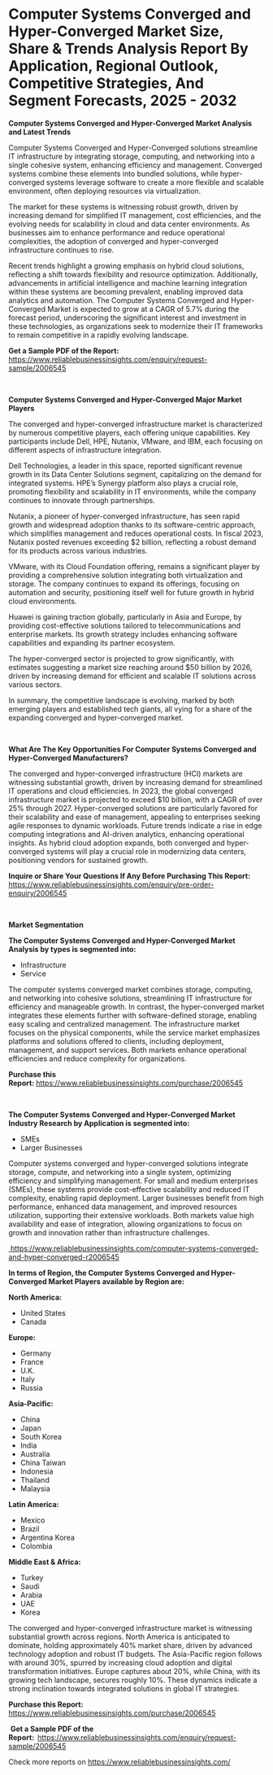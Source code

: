 <p><h1>Computer Systems Converged and Hyper-Converged Market Size, Share & Trends Analysis Report By Application, Regional Outlook, Competitive Strategies, And Segment Forecasts, 2025 - 2032</h1></p><p><strong>Computer Systems Converged and Hyper-Converged Market Analysis and Latest Trends</strong></p>
<p><p>Computer Systems Converged and Hyper-Converged solutions streamline IT infrastructure by integrating storage, computing, and networking into a single cohesive system, enhancing efficiency and management. Converged systems combine these elements into bundled solutions, while hyper-converged systems leverage software to create a more flexible and scalable environment, often deploying resources via virtualization.</p><p>The market for these systems is witnessing robust growth, driven by increasing demand for simplified IT management, cost efficiencies, and the evolving needs for scalability in cloud and data center environments. As businesses aim to enhance performance and reduce operational complexities, the adoption of converged and hyper-converged infrastructure continues to rise.</p><p>Recent trends highlight a growing emphasis on hybrid cloud solutions, reflecting a shift towards flexibility and resource optimization. Additionally, advancements in artificial intelligence and machine learning integration within these systems are becoming prevalent, enabling improved data analytics and automation. The Computer Systems Converged and Hyper-Converged Market is expected to grow at a CAGR of 5.7% during the forecast period, underscoring the significant interest and investment in these technologies, as organizations seek to modernize their IT frameworks to remain competitive in a rapidly evolving landscape.</p></p>
<p><strong>Get a Sample PDF of the Report:&nbsp;</strong> <a href="https://www.reliablebusinessinsights.com/enquiry/request-sample/2006545?utm_campaign=3177&utm_medium=2&utm_source=Github&utm_content=ia&utm_term=08042025&utm_id=computer-systems-converged-and-hyper-converged">https://www.reliablebusinessinsights.com/enquiry/request-sample/2006545</a></p>
<p>&nbsp;</p>
<p><strong>Computer Systems Converged and Hyper-Converged Major Market Players</strong></p>
<p><p>The converged and hyper-converged infrastructure market is characterized by numerous competitive players, each offering unique capabilities. Key participants include Dell, HPE, Nutanix, VMware, and IBM, each focusing on different aspects of infrastructure integration.</p><p>Dell Technologies, a leader in this space, reported significant revenue growth in its Data Center Solutions segment, capitalizing on the demand for integrated systems. HPE’s Synergy platform also plays a crucial role, promoting flexibility and scalability in IT environments, while the company continues to innovate through partnerships.</p><p>Nutanix, a pioneer of hyper-converged infrastructure, has seen rapid growth and widespread adoption thanks to its software-centric approach, which simplifies management and reduces operational costs. In fiscal 2023, Nutanix posted revenues exceeding $2 billion, reflecting a robust demand for its products across various industries.</p><p>VMware, with its Cloud Foundation offering, remains a significant player by providing a comprehensive solution integrating both virtualization and storage. The company continues to expand its offerings, focusing on automation and security, positioning itself well for future growth in hybrid cloud environments.</p><p>Huawei is gaining traction globally, particularly in Asia and Europe, by providing cost-effective solutions tailored to telecommunications and enterprise markets. Its growth strategy includes enhancing software capabilities and expanding its partner ecosystem.</p><p>The hyper-converged sector is projected to grow significantly, with estimates suggesting a market size reaching around $50 billion by 2026, driven by increasing demand for efficient and scalable IT solutions across various sectors.</p><p>In summary, the competitive landscape is evolving, marked by both emerging players and established tech giants, all vying for a share of the expanding converged and hyper-converged market.</p></p>
<p>&nbsp;</p>
<p><strong>What Are The Key Opportunities For Computer Systems Converged and Hyper-Converged Manufacturers?</strong></p>
<p><p>The converged and hyper-converged infrastructure (HCI) markets are witnessing substantial growth, driven by increasing demand for streamlined IT operations and cloud efficiencies. In 2023, the global converged infrastructure market is projected to exceed $10 billion, with a CAGR of over 25% through 2027. Hyper-converged solutions are particularly favored for their scalability and ease of management, appealing to enterprises seeking agile responses to dynamic workloads. Future trends indicate a rise in edge computing integrations and AI-driven analytics, enhancing operational insights. As hybrid cloud adoption expands, both converged and hyper-converged systems will play a crucial role in modernizing data centers, positioning vendors for sustained growth.</p></p>
<p><strong>Inquire or Share Your Questions If Any Before Purchasing This Report:</strong> <a href="https://www.reliablebusinessinsights.com/enquiry/pre-order-enquiry/2006545?utm_campaign=3177&utm_medium=2&utm_source=Github&utm_content=ia&utm_term=08042025&utm_id=computer-systems-converged-and-hyper-converged">https://www.reliablebusinessinsights.com/enquiry/pre-order-enquiry/2006545</a></p>
<p>&nbsp;</p>
<p><strong>Market Segmentation</strong></p>
<p><strong>The Computer Systems Converged and Hyper-Converged Market Analysis by types is segmented into:</strong></p>
<p><ul><li>Infrastructure</li><li>Service</li></ul></p>
<p><p>The computer systems converged market combines storage, computing, and networking into cohesive solutions, streamlining IT infrastructure for efficiency and manageable growth. In contrast, the hyper-converged market integrates these elements further with software-defined storage, enabling easy scaling and centralized management. The infrastructure market focuses on the physical components, while the service market emphasizes platforms and solutions offered to clients, including deployment, management, and support services. Both markets enhance operational efficiencies and reduce complexity for organizations.</p></p>
<p><strong>Purchase this Report:&nbsp;</strong><a href="https://www.reliablebusinessinsights.com/purchase/2006545?utm_campaign=3177&utm_medium=2&utm_source=Github&utm_content=ia&utm_term=08042025&utm_id=computer-systems-converged-and-hyper-converged">https://www.reliablebusinessinsights.com/purchase/2006545</a></p>
<p>&nbsp;</p>
<p><strong>The Computer Systems Converged and Hyper-Converged Market Industry Research by Application is segmented into:</strong></p>
<p><ul><li>SMEs</li><li>Larger Businesses</li></ul></p>
<p><p>Computer systems converged and hyper-converged solutions integrate storage, compute, and networking into a single system, optimizing efficiency and simplifying management. For small and medium enterprises (SMEs), these systems provide cost-effective scalability and reduced IT complexity, enabling rapid deployment. Larger businesses benefit from high performance, enhanced data management, and improved resources utilization, supporting their extensive workloads. Both markets value high availability and ease of integration, allowing organizations to focus on growth and innovation rather than infrastructure challenges.</p></p>
<p><a href="https://www.reliablebusinessinsights.com/computer-systems-converged-and-hyper-converged-r2006545?utm_campaign=3177&utm_medium=2&utm_source=Github&utm_content=ia&utm_term=08042025&utm_id=computer-systems-converged-and-hyper-converged">&nbsp;https://www.reliablebusinessinsights.com/computer-systems-converged-and-hyper-converged-r2006545</a></p>
<p><strong>In terms of Region, the Computer Systems Converged and Hyper-Converged Market Players available by Region are:</strong></p>
<p>
    <p> <strong> North America: </strong>
        <ul>
            <li>United States</li>
            <li>Canada</li>
        </ul>
        </p> 
    <p> <strong> Europe: </strong>
        <ul>
            <li>Germany</li>
            <li>France</li>
            <li>U.K.</li>
            <li>Italy</li>
            <li>Russia</li>
        </ul>
        </p> 
    <p> <strong> Asia-Pacific: </strong>
        <ul>
            <li>China</li>
            <li>Japan</li>
            <li>South Korea</li>
            <li>India</li>
            <li>Australia</li>
            <li>China Taiwan</li>
            <li>Indonesia</li>
            <li>Thailand</li>
            <li>Malaysia</li>
        </ul>
        </p> 
    <p> <strong> Latin America: </strong>
        <ul>
            <li>Mexico</li>
            <li>Brazil</li>
            <li>Argentina Korea</li>
            <li>Colombia</li>
        </ul>
        </p> 
    <p> <strong> Middle East & Africa: </strong>
        <ul>
            <li>Turkey</li>
            <li>Saudi</li>
            <li>Arabia</li>
            <li>UAE</li>
            <li>Korea</li>
        </ul>
    </p>
    </p>
<p><p>The converged and hyper-converged infrastructure market is witnessing substantial growth across regions. North America is anticipated to dominate, holding approximately 40% market share, driven by advanced technology adoption and robust IT budgets. The Asia-Pacific region follows with around 30%, spurred by increasing cloud adoption and digital transformation initiatives. Europe captures about 20%, while China, with its growing tech landscape, secures roughly 10%. These dynamics indicate a strong inclination towards integrated solutions in global IT strategies.</p></p>
<p><strong>Purchase this Report: </strong><a href="https://www.reliablebusinessinsights.com/purchase/2006545?utm_campaign=3177&utm_medium=2&utm_source=Github&utm_content=ia&utm_term=08042025&utm_id=computer-systems-converged-and-hyper-converged">https://www.reliablebusinessinsights.com/purchase/2006545</a></p>
<p>&nbsp;<strong>Get a Sample PDF of the Report:&nbsp;&nbsp;</strong><a href="https://www.reliablebusinessinsights.com/enquiry/request-sample/2006545?utm_campaign=3177&utm_medium=2&utm_source=Github&utm_content=ia&utm_term=08042025&utm_id=computer-systems-converged-and-hyper-converged">https://www.reliablebusinessinsights.com/enquiry/request-sample/2006545</a></p>
<p><strong></strong></p>
<p>Check more reports on <a href="https://www.reliablebusinessinsights.com/?utm_campaign=3177&utm_medium=2&utm_source=Github&utm_content=ia&utm_term=08042025&utm_id=computer-systems-converged-and-hyper-converged">https://www.reliablebusinessinsights.com/</a></p>